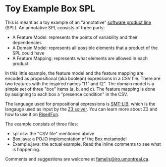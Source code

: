 # Toy Example Box SPL

This is meant as a toy example of an "annotative" [software product line](https://en.wikipedia.org/wiki/Software_product_line) (SPL). An annotative SPL consists of three parts:
  * A Feature Model: represents the points of variability and their dependencies
  * A Domain Model: represents all possible elements that a product of the SPL could have
  * A Feature Mapping: represents what elements are allowed in each product
  
In this little example, the feature model and the feature mapping are encoded as propositional (aka boolean) expressions in a CSV file. There are two features with the inspired names "f1" and f2". The domain model is a simple set of three "box" items (a, b, and c). The feature mapping is done by assigning to each box a "presence condition" in the CSV.

The language used for propositional expressions is [SMT-LIB](http://smtlib.cs.uiowa.edu/language.shtml), which is the langauge used as input by the [Z3 solver](https://github.com/Z3Prover/z3). You can learn more about Z3 and how to use it on [Rise4Fun](https://rise4fun.com/z3/tutorial).

The example consists of three files:
  * spl.csv: the "CSV file" mentioned above
  * Box.java: a [POJO](https://en.wikipedia.org/wiki/Plain_old_Java_object) implementation of the Box metamodel
  * Example.java: the actual example. Read the inline comments to see what is happening.
  
Comments and suggestions are welcome at famelis@iro.umontreal.ca.
